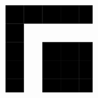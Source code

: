 <?xml version='1.0' encoding='UTF-8'?>
<svg  width="100%" height="100%" viewBox="0 0 33 33" version="1.1" xmlns="http://www.w3.org/2000/svg"><rect x="4mm" y="4mm" width="1mm" height="1mm"/><rect x="5mm" y="4mm" width="1mm" height="1mm"/><rect x="6mm" y="4mm" width="1mm" height="1mm"/><rect x="7mm" y="4mm" width="1mm" height="1mm"/><rect x="8mm" y="4mm" width="1mm" height="1mm"/><rect x="9mm" y="4mm" width="1mm" height="1mm"/><rect x="10mm" y="4mm" width="1mm" height="1mm"/><rect x="12mm" y="4mm" width="1mm" height="1mm"/><rect x="15mm" y="4mm" width="1mm" height="1mm"/><rect x="16mm" y="4mm" width="1mm" height="1mm"/><rect x="17mm" y="4mm" width="1mm" height="1mm"/><rect x="18mm" y="4mm" width="1mm" height="1mm"/><rect x="22mm" y="4mm" width="1mm" height="1mm"/><rect x="23mm" y="4mm" width="1mm" height="1mm"/><rect x="24mm" y="4mm" width="1mm" height="1mm"/><rect x="25mm" y="4mm" width="1mm" height="1mm"/><rect x="26mm" y="4mm" width="1mm" height="1mm"/><rect x="27mm" y="4mm" width="1mm" height="1mm"/><rect x="28mm" y="4mm" width="1mm" height="1mm"/><rect x="4mm" y="5mm" width="1mm" height="1mm"/><rect x="10mm" y="5mm" width="1mm" height="1mm"/><rect x="13mm" y="5mm" width="1mm" height="1mm"/><rect x="14mm" y="5mm" width="1mm" height="1mm"/><rect x="18mm" y="5mm" width="1mm" height="1mm"/><rect x="20mm" y="5mm" width="1mm" height="1mm"/><rect x="22mm" y="5mm" width="1mm" height="1mm"/><rect x="28mm" y="5mm" width="1mm" height="1mm"/><rect x="4mm" y="6mm" width="1mm" height="1mm"/><rect x="6mm" y="6mm" width="1mm" height="1mm"/><rect x="7mm" y="6mm" width="1mm" height="1mm"/><rect x="8mm" y="6mm" width="1mm" height="1mm"/><rect x="10mm" y="6mm" width="1mm" height="1mm"/><rect x="14mm" y="6mm" width="1mm" height="1mm"/><rect x="16mm" y="6mm" width="1mm" height="1mm"/><rect x="17mm" y="6mm" width="1mm" height="1mm"/><rect x="18mm" y="6mm" width="1mm" height="1mm"/><rect x="19mm" y="6mm" width="1mm" height="1mm"/><rect x="20mm" y="6mm" width="1mm" height="1mm"/><rect x="22mm" y="6mm" width="1mm" height="1mm"/><rect x="24mm" y="6mm" width="1mm" height="1mm"/><rect x="25mm" y="6mm" width="1mm" height="1mm"/><rect x="26mm" y="6mm" width="1mm" height="1mm"/><rect x="28mm" y="6mm" width="1mm" height="1mm"/><rect x="4mm" y="7mm" width="1mm" height="1mm"/><rect x="6mm" y="7mm" width="1mm" height="1mm"/><rect x="7mm" y="7mm" width="1mm" height="1mm"/><rect x="8mm" y="7mm" width="1mm" height="1mm"/><rect x="10mm" y="7mm" width="1mm" height="1mm"/><rect x="16mm" y="7mm" width="1mm" height="1mm"/><rect x="17mm" y="7mm" width="1mm" height="1mm"/><rect x="20mm" y="7mm" width="1mm" height="1mm"/><rect x="22mm" y="7mm" width="1mm" height="1mm"/><rect x="24mm" y="7mm" width="1mm" height="1mm"/><rect x="25mm" y="7mm" width="1mm" height="1mm"/><rect x="26mm" y="7mm" width="1mm" height="1mm"/><rect x="28mm" y="7mm" width="1mm" height="1mm"/><rect x="4mm" y="8mm" width="1mm" height="1mm"/><rect x="6mm" y="8mm" width="1mm" height="1mm"/><rect x="7mm" y="8mm" width="1mm" height="1mm"/><rect x="8mm" y="8mm" width="1mm" height="1mm"/><rect x="10mm" y="8mm" width="1mm" height="1mm"/><rect x="13mm" y="8mm" width="1mm" height="1mm"/><rect x="15mm" y="8mm" width="1mm" height="1mm"/><rect x="18mm" y="8mm" width="1mm" height="1mm"/><rect x="20mm" y="8mm" width="1mm" height="1mm"/><rect x="22mm" y="8mm" width="1mm" height="1mm"/><rect x="24mm" y="8mm" width="1mm" height="1mm"/><rect x="25mm" y="8mm" width="1mm" height="1mm"/><rect x="26mm" y="8mm" width="1mm" height="1mm"/><rect x="28mm" y="8mm" width="1mm" height="1mm"/><rect x="4mm" y="9mm" width="1mm" height="1mm"/><rect x="10mm" y="9mm" width="1mm" height="1mm"/><rect x="14mm" y="9mm" width="1mm" height="1mm"/><rect x="16mm" y="9mm" width="1mm" height="1mm"/><rect x="18mm" y="9mm" width="1mm" height="1mm"/><rect x="20mm" y="9mm" width="1mm" height="1mm"/><rect x="22mm" y="9mm" width="1mm" height="1mm"/><rect x="28mm" y="9mm" width="1mm" height="1mm"/><rect x="4mm" y="10mm" width="1mm" height="1mm"/><rect x="5mm" y="10mm" width="1mm" height="1mm"/><rect x="6mm" y="10mm" width="1mm" height="1mm"/><rect x="7mm" y="10mm" width="1mm" height="1mm"/><rect x="8mm" y="10mm" width="1mm" height="1mm"/><rect x="9mm" y="10mm" width="1mm" height="1mm"/><rect x="10mm" y="10mm" width="1mm" height="1mm"/><rect x="12mm" y="10mm" width="1mm" height="1mm"/><rect x="14mm" y="10mm" width="1mm" height="1mm"/><rect x="16mm" y="10mm" width="1mm" height="1mm"/><rect x="18mm" y="10mm" width="1mm" height="1mm"/><rect x="20mm" y="10mm" width="1mm" height="1mm"/><rect x="22mm" y="10mm" width="1mm" height="1mm"/><rect x="23mm" y="10mm" width="1mm" height="1mm"/><rect x="24mm" y="10mm" width="1mm" height="1mm"/><rect x="25mm" y="10mm" width="1mm" height="1mm"/><rect x="26mm" y="10mm" width="1mm" height="1mm"/><rect x="27mm" y="10mm" width="1mm" height="1mm"/><rect x="28mm" y="10mm" width="1mm" height="1mm"/><rect x="12mm" y="11mm" width="1mm" height="1mm"/><rect x="14mm" y="11mm" width="1mm" height="1mm"/><rect x="15mm" y="11mm" width="1mm" height="1mm"/><rect x="17mm" y="11mm" width="1mm" height="1mm"/><rect x="4mm" y="12mm" width="1mm" height="1mm"/><rect x="5mm" y="12mm" width="1mm" height="1mm"/><rect x="7mm" y="12mm" width="1mm" height="1mm"/><rect x="8mm" y="12mm" width="1mm" height="1mm"/><rect x="10mm" y="12mm" width="1mm" height="1mm"/><rect x="13mm" y="12mm" width="1mm" height="1mm"/><rect x="14mm" y="12mm" width="1mm" height="1mm"/><rect x="15mm" y="12mm" width="1mm" height="1mm"/><rect x="17mm" y="12mm" width="1mm" height="1mm"/><rect x="19mm" y="12mm" width="1mm" height="1mm"/><rect x="22mm" y="12mm" width="1mm" height="1mm"/><rect x="28mm" y="12mm" width="1mm" height="1mm"/><rect x="5mm" y="13mm" width="1mm" height="1mm"/><rect x="6mm" y="13mm" width="1mm" height="1mm"/><rect x="7mm" y="13mm" width="1mm" height="1mm"/><rect x="9mm" y="13mm" width="1mm" height="1mm"/><rect x="11mm" y="13mm" width="1mm" height="1mm"/><rect x="13mm" y="13mm" width="1mm" height="1mm"/><rect x="16mm" y="13mm" width="1mm" height="1mm"/><rect x="17mm" y="13mm" width="1mm" height="1mm"/><rect x="18mm" y="13mm" width="1mm" height="1mm"/><rect x="19mm" y="13mm" width="1mm" height="1mm"/><rect x="21mm" y="13mm" width="1mm" height="1mm"/><rect x="23mm" y="13mm" width="1mm" height="1mm"/><rect x="24mm" y="13mm" width="1mm" height="1mm"/><rect x="25mm" y="13mm" width="1mm" height="1mm"/><rect x="26mm" y="13mm" width="1mm" height="1mm"/><rect x="27mm" y="13mm" width="1mm" height="1mm"/><rect x="4mm" y="14mm" width="1mm" height="1mm"/><rect x="5mm" y="14mm" width="1mm" height="1mm"/><rect x="7mm" y="14mm" width="1mm" height="1mm"/><rect x="8mm" y="14mm" width="1mm" height="1mm"/><rect x="10mm" y="14mm" width="1mm" height="1mm"/><rect x="11mm" y="14mm" width="1mm" height="1mm"/><rect x="14mm" y="14mm" width="1mm" height="1mm"/><rect x="15mm" y="14mm" width="1mm" height="1mm"/><rect x="17mm" y="14mm" width="1mm" height="1mm"/><rect x="19mm" y="14mm" width="1mm" height="1mm"/><rect x="20mm" y="14mm" width="1mm" height="1mm"/><rect x="21mm" y="14mm" width="1mm" height="1mm"/><rect x="22mm" y="14mm" width="1mm" height="1mm"/><rect x="23mm" y="14mm" width="1mm" height="1mm"/><rect x="25mm" y="14mm" width="1mm" height="1mm"/><rect x="28mm" y="14mm" width="1mm" height="1mm"/><rect x="6mm" y="15mm" width="1mm" height="1mm"/><rect x="8mm" y="15mm" width="1mm" height="1mm"/><rect x="11mm" y="15mm" width="1mm" height="1mm"/><rect x="13mm" y="15mm" width="1mm" height="1mm"/><rect x="14mm" y="15mm" width="1mm" height="1mm"/><rect x="15mm" y="15mm" width="1mm" height="1mm"/><rect x="16mm" y="15mm" width="1mm" height="1mm"/><rect x="17mm" y="15mm" width="1mm" height="1mm"/><rect x="19mm" y="15mm" width="1mm" height="1mm"/><rect x="20mm" y="15mm" width="1mm" height="1mm"/><rect x="21mm" y="15mm" width="1mm" height="1mm"/><rect x="22mm" y="15mm" width="1mm" height="1mm"/><rect x="25mm" y="15mm" width="1mm" height="1mm"/><rect x="26mm" y="15mm" width="1mm" height="1mm"/><rect x="27mm" y="15mm" width="1mm" height="1mm"/><rect x="28mm" y="15mm" width="1mm" height="1mm"/><rect x="4mm" y="16mm" width="1mm" height="1mm"/><rect x="5mm" y="16mm" width="1mm" height="1mm"/><rect x="7mm" y="16mm" width="1mm" height="1mm"/><rect x="10mm" y="16mm" width="1mm" height="1mm"/><rect x="12mm" y="16mm" width="1mm" height="1mm"/><rect x="13mm" y="16mm" width="1mm" height="1mm"/><rect x="15mm" y="16mm" width="1mm" height="1mm"/><rect x="16mm" y="16mm" width="1mm" height="1mm"/><rect x="17mm" y="16mm" width="1mm" height="1mm"/><rect x="19mm" y="16mm" width="1mm" height="1mm"/><rect x="22mm" y="16mm" width="1mm" height="1mm"/><rect x="28mm" y="16mm" width="1mm" height="1mm"/><rect x="4mm" y="17mm" width="1mm" height="1mm"/><rect x="8mm" y="17mm" width="1mm" height="1mm"/><rect x="9mm" y="17mm" width="1mm" height="1mm"/><rect x="11mm" y="17mm" width="1mm" height="1mm"/><rect x="12mm" y="17mm" width="1mm" height="1mm"/><rect x="17mm" y="17mm" width="1mm" height="1mm"/><rect x="18mm" y="17mm" width="1mm" height="1mm"/><rect x="19mm" y="17mm" width="1mm" height="1mm"/><rect x="20mm" y="17mm" width="1mm" height="1mm"/><rect x="21mm" y="17mm" width="1mm" height="1mm"/><rect x="24mm" y="17mm" width="1mm" height="1mm"/><rect x="27mm" y="17mm" width="1mm" height="1mm"/><rect x="4mm" y="18mm" width="1mm" height="1mm"/><rect x="5mm" y="18mm" width="1mm" height="1mm"/><rect x="6mm" y="18mm" width="1mm" height="1mm"/><rect x="7mm" y="18mm" width="1mm" height="1mm"/><rect x="10mm" y="18mm" width="1mm" height="1mm"/><rect x="15mm" y="18mm" width="1mm" height="1mm"/><rect x="16mm" y="18mm" width="1mm" height="1mm"/><rect x="17mm" y="18mm" width="1mm" height="1mm"/><rect x="19mm" y="18mm" width="1mm" height="1mm"/><rect x="20mm" y="18mm" width="1mm" height="1mm"/><rect x="22mm" y="18mm" width="1mm" height="1mm"/><rect x="24mm" y="18mm" width="1mm" height="1mm"/><rect x="25mm" y="18mm" width="1mm" height="1mm"/><rect x="26mm" y="18mm" width="1mm" height="1mm"/><rect x="27mm" y="18mm" width="1mm" height="1mm"/><rect x="28mm" y="18mm" width="1mm" height="1mm"/><rect x="4mm" y="19mm" width="1mm" height="1mm"/><rect x="6mm" y="19mm" width="1mm" height="1mm"/><rect x="7mm" y="19mm" width="1mm" height="1mm"/><rect x="14mm" y="19mm" width="1mm" height="1mm"/><rect x="15mm" y="19mm" width="1mm" height="1mm"/><rect x="19mm" y="19mm" width="1mm" height="1mm"/><rect x="23mm" y="19mm" width="1mm" height="1mm"/><rect x="25mm" y="19mm" width="1mm" height="1mm"/><rect x="26mm" y="19mm" width="1mm" height="1mm"/><rect x="28mm" y="19mm" width="1mm" height="1mm"/><rect x="4mm" y="20mm" width="1mm" height="1mm"/><rect x="7mm" y="20mm" width="1mm" height="1mm"/><rect x="10mm" y="20mm" width="1mm" height="1mm"/><rect x="18mm" y="20mm" width="1mm" height="1mm"/><rect x="20mm" y="20mm" width="1mm" height="1mm"/><rect x="21mm" y="20mm" width="1mm" height="1mm"/><rect x="22mm" y="20mm" width="1mm" height="1mm"/><rect x="23mm" y="20mm" width="1mm" height="1mm"/><rect x="24mm" y="20mm" width="1mm" height="1mm"/><rect x="26mm" y="20mm" width="1mm" height="1mm"/><rect x="27mm" y="20mm" width="1mm" height="1mm"/><rect x="12mm" y="21mm" width="1mm" height="1mm"/><rect x="15mm" y="21mm" width="1mm" height="1mm"/><rect x="16mm" y="21mm" width="1mm" height="1mm"/><rect x="17mm" y="21mm" width="1mm" height="1mm"/><rect x="18mm" y="21mm" width="1mm" height="1mm"/><rect x="20mm" y="21mm" width="1mm" height="1mm"/><rect x="24mm" y="21mm" width="1mm" height="1mm"/><rect x="26mm" y="21mm" width="1mm" height="1mm"/><rect x="27mm" y="21mm" width="1mm" height="1mm"/><rect x="4mm" y="22mm" width="1mm" height="1mm"/><rect x="5mm" y="22mm" width="1mm" height="1mm"/><rect x="6mm" y="22mm" width="1mm" height="1mm"/><rect x="7mm" y="22mm" width="1mm" height="1mm"/><rect x="8mm" y="22mm" width="1mm" height="1mm"/><rect x="9mm" y="22mm" width="1mm" height="1mm"/><rect x="10mm" y="22mm" width="1mm" height="1mm"/><rect x="13mm" y="22mm" width="1mm" height="1mm"/><rect x="14mm" y="22mm" width="1mm" height="1mm"/><rect x="15mm" y="22mm" width="1mm" height="1mm"/><rect x="20mm" y="22mm" width="1mm" height="1mm"/><rect x="22mm" y="22mm" width="1mm" height="1mm"/><rect x="24mm" y="22mm" width="1mm" height="1mm"/><rect x="28mm" y="22mm" width="1mm" height="1mm"/><rect x="4mm" y="23mm" width="1mm" height="1mm"/><rect x="10mm" y="23mm" width="1mm" height="1mm"/><rect x="14mm" y="23mm" width="1mm" height="1mm"/><rect x="16mm" y="23mm" width="1mm" height="1mm"/><rect x="18mm" y="23mm" width="1mm" height="1mm"/><rect x="20mm" y="23mm" width="1mm" height="1mm"/><rect x="24mm" y="23mm" width="1mm" height="1mm"/><rect x="27mm" y="23mm" width="1mm" height="1mm"/><rect x="4mm" y="24mm" width="1mm" height="1mm"/><rect x="6mm" y="24mm" width="1mm" height="1mm"/><rect x="7mm" y="24mm" width="1mm" height="1mm"/><rect x="8mm" y="24mm" width="1mm" height="1mm"/><rect x="10mm" y="24mm" width="1mm" height="1mm"/><rect x="12mm" y="24mm" width="1mm" height="1mm"/><rect x="13mm" y="24mm" width="1mm" height="1mm"/><rect x="16mm" y="24mm" width="1mm" height="1mm"/><rect x="17mm" y="24mm" width="1mm" height="1mm"/><rect x="18mm" y="24mm" width="1mm" height="1mm"/><rect x="19mm" y="24mm" width="1mm" height="1mm"/><rect x="20mm" y="24mm" width="1mm" height="1mm"/><rect x="21mm" y="24mm" width="1mm" height="1mm"/><rect x="22mm" y="24mm" width="1mm" height="1mm"/><rect x="23mm" y="24mm" width="1mm" height="1mm"/><rect x="24mm" y="24mm" width="1mm" height="1mm"/><rect x="28mm" y="24mm" width="1mm" height="1mm"/><rect x="4mm" y="25mm" width="1mm" height="1mm"/><rect x="6mm" y="25mm" width="1mm" height="1mm"/><rect x="7mm" y="25mm" width="1mm" height="1mm"/><rect x="8mm" y="25mm" width="1mm" height="1mm"/><rect x="10mm" y="25mm" width="1mm" height="1mm"/><rect x="12mm" y="25mm" width="1mm" height="1mm"/><rect x="13mm" y="25mm" width="1mm" height="1mm"/><rect x="14mm" y="25mm" width="1mm" height="1mm"/><rect x="18mm" y="25mm" width="1mm" height="1mm"/><rect x="20mm" y="25mm" width="1mm" height="1mm"/><rect x="21mm" y="25mm" width="1mm" height="1mm"/><rect x="22mm" y="25mm" width="1mm" height="1mm"/><rect x="27mm" y="25mm" width="1mm" height="1mm"/><rect x="28mm" y="25mm" width="1mm" height="1mm"/><rect x="4mm" y="26mm" width="1mm" height="1mm"/><rect x="6mm" y="26mm" width="1mm" height="1mm"/><rect x="7mm" y="26mm" width="1mm" height="1mm"/><rect x="8mm" y="26mm" width="1mm" height="1mm"/><rect x="10mm" y="26mm" width="1mm" height="1mm"/><rect x="13mm" y="26mm" width="1mm" height="1mm"/><rect x="16mm" y="26mm" width="1mm" height="1mm"/><rect x="18mm" y="26mm" width="1mm" height="1mm"/><rect x="20mm" y="26mm" width="1mm" height="1mm"/><rect x="24mm" y="26mm" width="1mm" height="1mm"/><rect x="25mm" y="26mm" width="1mm" height="1mm"/><rect x="26mm" y="26mm" width="1mm" height="1mm"/><rect x="27mm" y="26mm" width="1mm" height="1mm"/><rect x="28mm" y="26mm" width="1mm" height="1mm"/><rect x="4mm" y="27mm" width="1mm" height="1mm"/><rect x="10mm" y="27mm" width="1mm" height="1mm"/><rect x="12mm" y="27mm" width="1mm" height="1mm"/><rect x="13mm" y="27mm" width="1mm" height="1mm"/><rect x="18mm" y="27mm" width="1mm" height="1mm"/><rect x="21mm" y="27mm" width="1mm" height="1mm"/><rect x="22mm" y="27mm" width="1mm" height="1mm"/><rect x="23mm" y="27mm" width="1mm" height="1mm"/><rect x="24mm" y="27mm" width="1mm" height="1mm"/><rect x="26mm" y="27mm" width="1mm" height="1mm"/><rect x="27mm" y="27mm" width="1mm" height="1mm"/><rect x="28mm" y="27mm" width="1mm" height="1mm"/><rect x="4mm" y="28mm" width="1mm" height="1mm"/><rect x="5mm" y="28mm" width="1mm" height="1mm"/><rect x="6mm" y="28mm" width="1mm" height="1mm"/><rect x="7mm" y="28mm" width="1mm" height="1mm"/><rect x="8mm" y="28mm" width="1mm" height="1mm"/><rect x="9mm" y="28mm" width="1mm" height="1mm"/><rect x="10mm" y="28mm" width="1mm" height="1mm"/><rect x="12mm" y="28mm" width="1mm" height="1mm"/><rect x="17mm" y="28mm" width="1mm" height="1mm"/><rect x="18mm" y="28mm" width="1mm" height="1mm"/><rect x="20mm" y="28mm" width="1mm" height="1mm"/><rect x="22mm" y="28mm" width="1mm" height="1mm"/><rect x="25mm" y="28mm" width="1mm" height="1mm"/><rect x="28mm" y="28mm" width="1mm" height="1mm"/></svg>